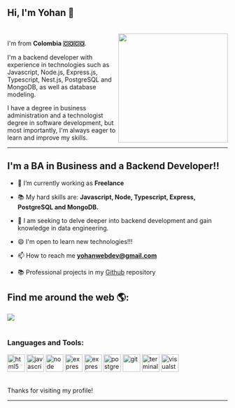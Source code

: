 
## Hi, I'm Yohan 👋
<br />

<img align='right' src="https://media.giphy.com/media/v1.Y2lkPTc5MGI3NjExMDc5NGQxYTE1Mzc3ZTUzMGNmM2U1NDUyZGMyZTkxNDc1YTdjNjRiNiZjdD1n/ndM7oIOjaDQOhMKtF3/giphy.gif" width="250">


I'm from <strong>Colombia 🇨🇴🇨🇴</strong>.
<br />


I'm a backend developer with experience in technologies such as Javascript, Node.js, Express.js, Typescript, Nest.js, PostgreSQL and MongoDB, as well as database modeling.

I have a degree in business administration and a technologist degree in software development, but most importantly, I'm always eager to learn and improve my skills.
<br />

---
## I'm a  BA in Business  and a Backend Developer!!

- 🔭 I’m currently working as **Freelance**
- 📚  My hard skills are: **Javascript, Node, Typescript, Express, PostgreSQL and MongoDB.**
- 🌱 I am seeking to delve deeper into backend development and gain knowledge in data engineering.
- 😄 I'm open to learn new technologies!!!
- 📫 How to reach me **yohanwebdev@gmail.com**

- 📚 Professional projects in my [Github](https://github.com/yohanolmedo) repository 

## Find me around the web 🌎:

<a href="https://www.linkedin.com/in/DavidsDvm">
      <img src="https://img.shields.io/badge/linkedin-7cebf5?&style=for-the-badge&logo=linkedin&logoColor=black">
    </a>

<br />

<br />

### Languages and Tools:
<p align="left">
  <img src="https://api.iconify.design/vscode-icons:file-type-html.svg" alt="html5" height="40" width="40"/>
  <img src="https://api.iconify.design/logos:javascript.svg" alt="javascript" height="40" width="40"/>
  <img src="https://api.iconify.design/logos:nodejs.svg" alt="node" height="40" width="40"/>  
  <img src="https://api.iconify.design/logos:nestjs.svg" alt="express" height="40" width="40"/>
  <img src="https://api.iconify.design/simple-icons:express.svg" alt="express" height="40" width="40"/>
  <img src="https://api.iconify.design/logos:postgresql.svg" alt="postgreSQL" height="40" width="40"/> 
  <img src="https://api.iconify.design/logos:git.svg" alt="git" height="40" width="40"/> 
  <img src="https://api.iconify.design/logos:terminal.svg" alt="terminal" height="40" width="40"/> 
  <img src="https://api.iconify.design/logos:visual-studio.svg" alt="visualstudio" height="40" width="40"/> 
  
<p>

<br />
Thanks for visiting my profile!

<br />
  
  ---
